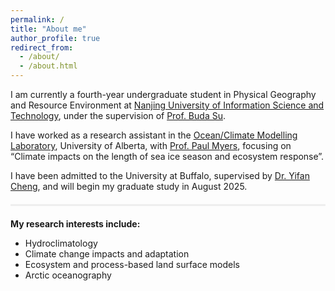 ```yaml
---
permalink: /
title: "About me"
author_profile: true
redirect_from: 
  - /about/
  - /about.html
---
```


I am currently a fourth-year undergraduate student in Physical Geography and Resource Environment at [Nanjing University of Information Science and Technology](https://www.nuist.edu.cn), under the supervision of [Prof. Buda Su](https://www.researchgate.net/profile/Su-Buda).

I have worked as a research assistant in the [Ocean/Climate Modelling Laboratory](https://canadian-nemo-ocean-modelling-forum-commuity-of-practice.readthedocs.io/en/latest/Institutions/UofA/index.html#), University of Alberta, with [Prof. Paul Myers](https://apps.ualberta.ca/directory/person/pmyers), focusing on “Climate impacts on the length of sea ice season and ecosystem response”.

I have been admitted to the University at Buffalo, supervised by [Dr. Yifan Cheng](https://arts-sciences.buffalo.edu/earth-sciences/faculty-staff/faculty/cheng-yifan.html), and will begin my graduate study in August 2025.
<div style="border-top: 3px solid #eee; margin: 20px 0;"></div>

**My research interests include:**
- Hydroclimatology
- Climate change impacts and adaptation
- Ecosystem and process-based land surface models
- Arctic oceanography


